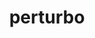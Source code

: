 ---
title: perturbo
ch: [r]
meaning: to distrub
pos: verb
inf: perturbare
secondppstem: perturb
infend: are
thirdpp: perturbavi
fourthpp: perturbatus
conjugation: first
---